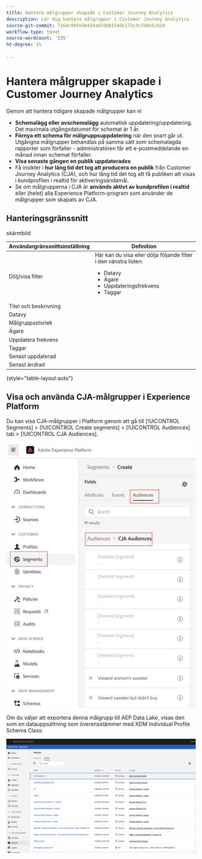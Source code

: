 ```yaml
---
title: Hantera målgrupper skapade i Customer Journey Analytics
description: Lär dig hantera målgrupper i Customer Journey Analytics
source-git-commit: 7164c90fe50434a07db8154de173c3c7d8e5cb14
workflow-type: tm+mt
source-wordcount: '235'
ht-degree: 1%

---
```



# Hantera målgrupper skapade i Customer Journey Analytics

Genom att hantera tidigare skapade målgrupper kan ni

* **Schemalägg eller avschemalägg** automatisk uppdatering/uppdatering. Det maximala utgångsdatumet för schemat är 1 år.
* **Förnya ett schema för målgruppsuppdatering** när den snart går ut. Utgångna målgrupper behandlas på samma sätt som schemalagda rapporter som förfaller - administratören får ett e-postmeddelande en månad innan schemat förfaller.
* **Visa senaste gången en publik uppdaterades**
* Få insikter i **hur lång tid det tog att producera en publik** från Customer Journey Analytics (CJA), och hur lång tid det tog att få publiken att visas i kundprofilen i realtid för aktiveringsändamål.
* Se om målgrupperna i CJA är **används aktivt av kundprofilen i realtid** eller (helst) alla Experience Platform-program som använder de målgrupper som skapats av CJA.

## Hanteringsgränssnitt

skärmbild

| Användargränssnittsinställning | Definition |
| --- | --- |
| Dölj/visa filter | Här kan du visa eller dölja följande filter i den vänstra listen: <ul><li>Datavy</li><li>Ägare</li><li>Uppdateringsfrekvens</li><li>Taggar</li></ul> |
| Titel och beskrivning |  |
| Datavy |
| Målgruppsstorlek |  |
| Ägare |  |
| Uppdatera frekvens |  |
| Taggar |  |
| Senast uppdaterad |  |
| Senast ändrad |  |

{style=&quot;table-layout:auto&quot;}

## Visa och använda CJA-målgrupper i Experience Platform

Du kan visa CJA-målgrupper i Platform genom att gå till [!UICONTROL Segments] > [!UICONTROL Create segments] > [!UICONTROL Audiences] tab > [!UICONTROL CJA Audiences].

![](assets/audiences-aep.png)

Om du väljer att exportera denna målgrupp till AEP Data Lake, visas den som en datauppsättning som överensstämmer med XDM Individual Profile Schema Class:

![](assets/aep-datalake.png)

